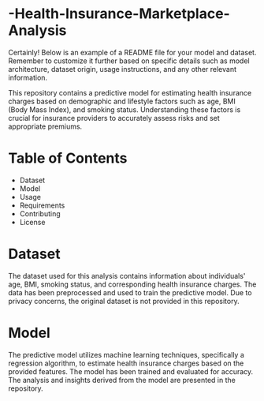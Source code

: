 # -Health-Insurance-Marketplace-Analysis

Certainly! Below is an example of a README file for your model and dataset. Remember to customize it further based on specific details such as model architecture, dataset origin, usage instructions, and any other relevant information.

This repository contains a predictive model for estimating health insurance charges based on demographic and lifestyle factors such as age, BMI (Body Mass Index), and smoking status. Understanding these factors is crucial for insurance providers to accurately assess risks and set appropriate premiums.

# Table of Contents
* Dataset
* Model
* Usage
* Requirements
* Contributing
* License
  
# Dataset
The dataset used for this analysis contains information about individuals' age, BMI, smoking status, and corresponding health insurance charges. The data has been preprocessed and used to train the predictive model. Due to privacy concerns, the original dataset is not provided in this repository.

# Model
The predictive model utilizes machine learning techniques, specifically a regression algorithm, to estimate health insurance charges based on the provided features. The model has been trained and evaluated for accuracy. The analysis and insights derived from the model are presented in the repository.
